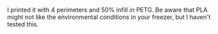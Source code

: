 I printed it with 4 perimeters and 50% infill in PETG. Be aware that PLA might not like the environmental conditions in your freezer, but I haven't tested this.
